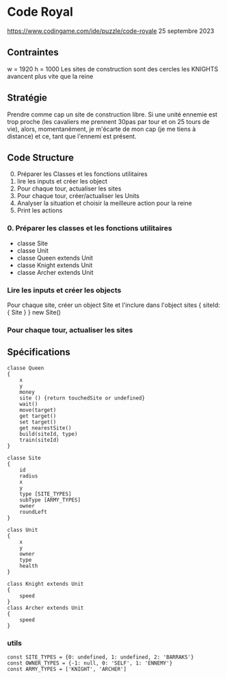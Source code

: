 # Code Royal

https://www.codingame.com/ide/puzzle/code-royale
25 septembre 2023

## Contraintes

w = 1920
h = 1000
Les sites de construction sont des cercles
les KNIGHTS avancent plus vite que la reine

## Stratégie

Prendre comme cap un site de construction libre.
Si une unité ennemie est trop proche (les cavaliers me prennent 30pas par tour et on 25 tours de vie), alors, momentanément, je m'écarte de mon cap (je me tiens à distance) et ce, tant que l'ennemi est présent.

## Code Structure

0. Préparer les Classes et les fonctions utilitaires
1. lire les inputs et créer les object
2. Pour chaque tour, actualiser les sites
3. Pour chaque tour, créer/actualiser les Units
4. Analyser la situation et choisir la meilleure action pour la reine
5. Print les actions

### 0. Préparer les classes et les fonctions utilitaires

-   classe Site
-   classe Unit
-   classe Queen extends Unit
-   classe Knight extends Unit
-   classe Archer extends Unit

### Lire les inputs et créer les objects

Pour chaque site, créer un object Site et l'inclure dans l'object sites { siteId: { Site } }
new Site()

### Pour chaque tour, actualiser les sites

## Spécifications

    classe Queen
    {
        x
        y
        money
        site () {return touchedSite or undefined}
        wait()
        move(target)
        get target()
        set target()
        get nearestSite()
        build(siteId, type)
        train(siteId)
    }

    classe Site
    {
        id
        radius
        x
        y
        type [SITE_TYPES]
        subType [ARMY_TYPES]
        owner
        roundLeft
    }

    class Unit
    {
        x
        y
        owner
        type
        health
    }

    class Knight extends Unit
    {
        speed
    }
    class Archer extends Unit
    {
        speed
    }

### utils

    const SITE_TYPES = {0: undefined, 1: undefined, 2: 'BARRAKS'}
    const OWNER_TYPES = {-1: null, 0: 'SELF', 1: 'ENNEMY'}
    const ARMY_TYPES = ['KNIGHT', 'ARCHER']
